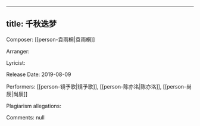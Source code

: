 
---
title: 千秋迭梦
---
Composer: [[person-袁雨桐|袁雨桐]]

Arranger: 

Lyricist: 

Release Date: 2019-08-09

Performers: [[person-镜予歌|镜予歌]], [[person-陈亦洺|陈亦洺]], [[person-尚辰|尚辰]]

Plagiarism allegations:


Comments:
null
